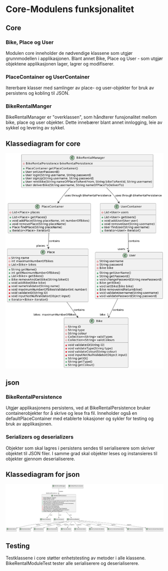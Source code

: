 # Core-Modulens funksjonalitet

## Core
### Bike, Place og User
Modulen core inneholder de nødvendige klassene som utgjør grunnmodellen i applikasjonen. Blant annet Bike, Place og User - som utgjør objektene applikasjonen lager, lagrer og modifiserer. 

### PlaceContainer og UserContainer
Itererbare klasser med samlinger av place- og user-objekter for bruk av persistens og kobling til JSON.

### BikeRentalManger
BikeRentalManager er "overklassen", som håndterer funsjonalitet mellom bike, place og user objekter. Dette innebærer blant annet innlogging, leie av sykkel og levering av sykkel.

## Klassediagram for core
![Klassediagram](/2247/core/classDiagramCore.png "Klassediagram")

## json
### BikeRentalPersistence
Utgjør applikasjonens persistens, ved at BikeRentalPersistence bruker containerobjekter for å skrive og lese fra fil. Inneholder også en defaultPlaceContainer med etablerte lokasjoner og sykler for testing og bruk av applikasjonen.

### Serializers og deserializers
Objekter som skal lagres i persistens sendes til serialiserere som skriver objektet til JSON filer. I samme grad skal objekter leses og instansieres til objekter gjennom deserialiserere.

## Klassediagram for json
![Klassediagram](/2247/core/classdiagramJson.png "Klassediagram")

## Testing
Testklassene i core støtter enhetstesting av metoder i alle klassene. BikeRentalModuleTest tester alle serialiserere og deserialiserere.